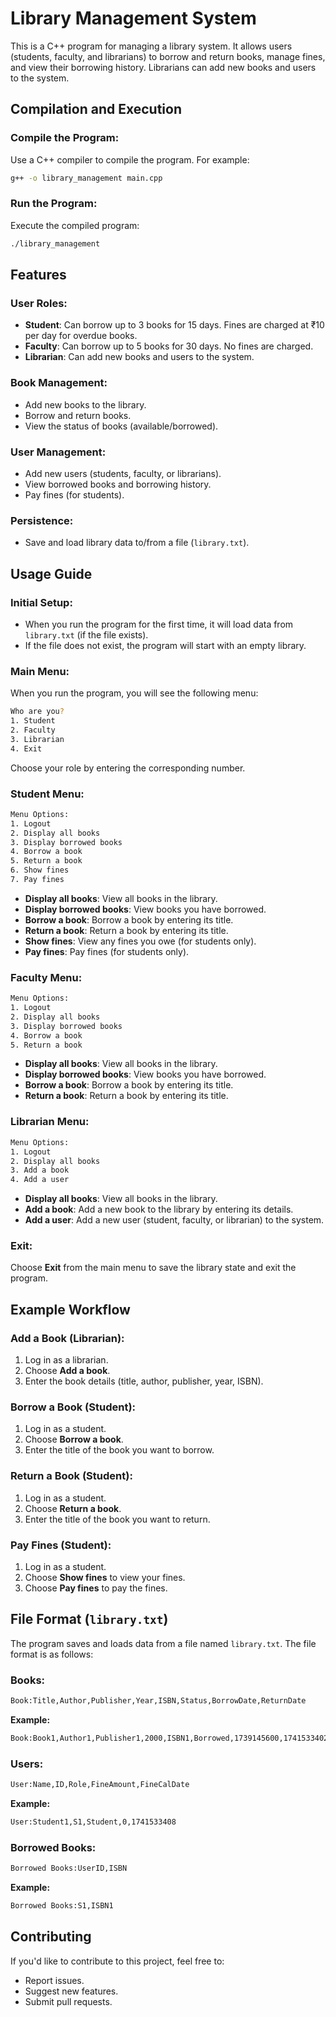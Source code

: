 # Library Management System

This is a C++ program for managing a library system. It allows users (students, faculty, and librarians) to borrow and return books, manage fines, and view their borrowing history. Librarians can add new books and users to the system.

## Compilation and Execution

### Compile the Program:
Use a C++ compiler to compile the program. For example:
```bash
g++ -o library_management main.cpp
```

### Run the Program:
Execute the compiled program:
```bash
./library_management
```

## Features

### User Roles:
- **Student**: Can borrow up to 3 books for 15 days. Fines are charged at ₹10 per day for overdue books.
- **Faculty**: Can borrow up to 5 books for 30 days. No fines are charged.
- **Librarian**: Can add new books and users to the system.

### Book Management:
- Add new books to the library.
- Borrow and return books.
- View the status of books (available/borrowed).

### User Management:
- Add new users (students, faculty, or librarians).
- View borrowed books and borrowing history.
- Pay fines (for students).

### Persistence:
- Save and load library data to/from a file (`library.txt`).

## Usage Guide

### Initial Setup:
- When you run the program for the first time, it will load data from `library.txt` (if the file exists).
- If the file does not exist, the program will start with an empty library.

### Main Menu:
When you run the program, you will see the following menu:
```bash
Who are you?
1. Student
2. Faculty
3. Librarian
4. Exit
```
Choose your role by entering the corresponding number.

### Student Menu:
```bash
Menu Options:
1. Logout
2. Display all books
3. Display borrowed books
4. Borrow a book
5. Return a book
6. Show fines
7. Pay fines
```
- **Display all books**: View all books in the library.
- **Display borrowed books**: View books you have borrowed.
- **Borrow a book**: Borrow a book by entering its title.
- **Return a book**: Return a book by entering its title.
- **Show fines**: View any fines you owe (for students only).
- **Pay fines**: Pay fines (for students only).

### Faculty Menu:
```bash
Menu Options:
1. Logout
2. Display all books
3. Display borrowed books
4. Borrow a book
5. Return a book
```
- **Display all books**: View all books in the library.
- **Display borrowed books**: View books you have borrowed.
- **Borrow a book**: Borrow a book by entering its title.
- **Return a book**: Return a book by entering its title.

### Librarian Menu:
```bash
Menu Options:
1. Logout
2. Display all books
3. Add a book
4. Add a user
```
- **Display all books**: View all books in the library.
- **Add a book**: Add a new book to the library by entering its details.
- **Add a user**: Add a new user (student, faculty, or librarian) to the system.

### Exit:
Choose **Exit** from the main menu to save the library state and exit the program.

## Example Workflow

### Add a Book (Librarian):
1. Log in as a librarian.
2. Choose **Add a book**.
3. Enter the book details (title, author, publisher, year, ISBN).

### Borrow a Book (Student):
1. Log in as a student.
2. Choose **Borrow a book**.
3. Enter the title of the book you want to borrow.

### Return a Book (Student):
1. Log in as a student.
2. Choose **Return a book**.
3. Enter the title of the book you want to return.

### Pay Fines (Student):
1. Log in as a student.
2. Choose **Show fines** to view your fines.
3. Choose **Pay fines** to pay the fines.

## File Format (`library.txt`)
The program saves and loads data from a file named `library.txt`. The file format is as follows:

### Books:
```bash
Book:Title,Author,Publisher,Year,ISBN,Status,BorrowDate,ReturnDate
```
**Example:**
```bash
Book:Book1,Author1,Publisher1,2000,ISBN1,Borrowed,1739145600,1741533402
```

### Users:
```bash
User:Name,ID,Role,FineAmount,FineCalDate
```
**Example:**
```bash
User:Student1,S1,Student,0,1741533408
```

### Borrowed Books:
```bash
Borrowed Books:UserID,ISBN
```
**Example:**
```bash
Borrowed Books:S1,ISBN1
```


## Contributing
If you'd like to contribute to this project, feel free to:
- Report issues.
- Suggest new features.
- Submit pull requests.



